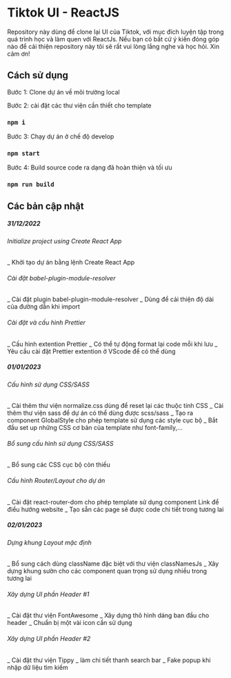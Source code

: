 # Tiktok UI - ReactJS

Repository này dùng để clone lại UI của Tiktok, với mục đích luyện tập trong quá trình học và làm quen với ReactJs. Nếu bạn có bất cứ ý kiến đóng góp nào để cải thiện repository này tôi sẽ rất vui lòng lắng nghe và học hỏi. Xin cảm ơn!

## Cách sử dụng

Bước 1: Clone dự án về môi trường local

Bước 2: cài đặt các thư viện cần thiết cho template

### `npm i`

Bước 3: Chạy dự án ở chế độ develop

### `npm start`

Bước 4: Build source code ra dạng đã hoàn thiện và tối ưu

### `npm run build`

## Các bản cập nhật

##### 31/12/2022

###### Initialize project using Create React App

\_ Khởi tạo dự án bằng lệnh Create React App

###### Cài đặt babel-plugin-module-resolver

_ Cài đặt plugin babel-plugin-module-resolver
_ Dùng để cải thiện độ dài của đường dẫn khi import

###### Cài đặt và cấu hình Prettier

_ Cấu hình extention Prettier
_ Có thể tự động format lại code mỗi khi lưu
\_ Yêu cầu cài đặt Prettier extention ở VScode để có thể dùng

##### 01/01/2023

###### Cấu hình sử dụng CSS/SASS

_ Cài thêm thư viện normalize.css dùng để reset lại các thuộc tính CSS
_ Cài thêm thư viện sass để dự án có thể dùng được scss/sass
_ Tạo ra component GlobalStyle cho phép template sử dụng các style cục bộ
_ Bắt đầu set up những CSS cơ bản của template như font-family,...

###### Bổ sung cấu hình sử dụng CSS/SASS

\_ Bổ sung các CSS cục bộ còn thiếu

###### Cấu hình Router/Layout cho dự án

_ Cài đặt react-router-dom cho phép template sử dụng component Link để điều hướng website
_ Tạo sẵn các page sẽ được code chi tiết trong tương lai

##### 02/01/2023

###### Dựng khung Layout mặc định

_ Bổ sung cách dùng className đặc biệt với thư viện classNamesJs
_ Xây dựng khung sườn cho các component quan trọng sử dụng nhiều trong tương lai

###### Xây dựng UI phần Header #1

_ Cài đặt thư viện FontAwesome
_ Xây dựng thô hình dáng ban đầu cho header
\_ Chuẩn bị một vài icon cần sử dụng

###### Xây dựng UI phần Header #2

_ Cài đặt thư viện Tippy
_ làm chi tiết thanh search bar
\_ Fake popup khi nhập dữ liệu tìm kiếm
